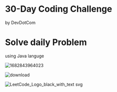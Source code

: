 # 30-Day Coding Challenge
by
DevDotCom

# Solve daily  Problem 
using  Java languge 

![1682843964023](https://user-images.githubusercontent.com/105142693/235484225-546d1150-85f1-4816-90e3-40079a926359.jpeg)


![download](https://user-images.githubusercontent.com/105142693/235484282-2bf4d9a4-1159-4b72-93ea-3718e1487dcc.jpeg)


![LeetCode_Logo_black_with_text svg](https://user-images.githubusercontent.com/105142693/235484425-b095a686-ac91-4888-8bc2-4e7421859a93.png)


